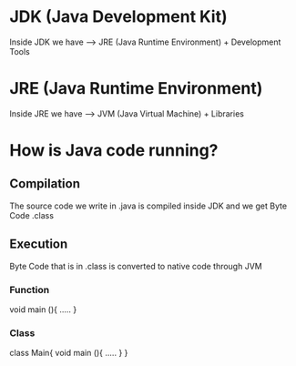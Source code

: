 
# JDK (Java Development Kit)
Inside JDK we have --> JRE (Java Runtime Environment) + Development Tools

# JRE (Java Runtime Environment)
Inside JRE we have --> JVM (Java Virtual Machine) + Libraries

# How is Java code running?

## Compilation
The source code we write in .java is compiled inside JDK and we get Byte Code .class

## Execution
Byte Code that is in .class is converted to native code through JVM


### Function 
void main (){
    .....
}

### Class
class Main{
    void main (){
    .....
}
}